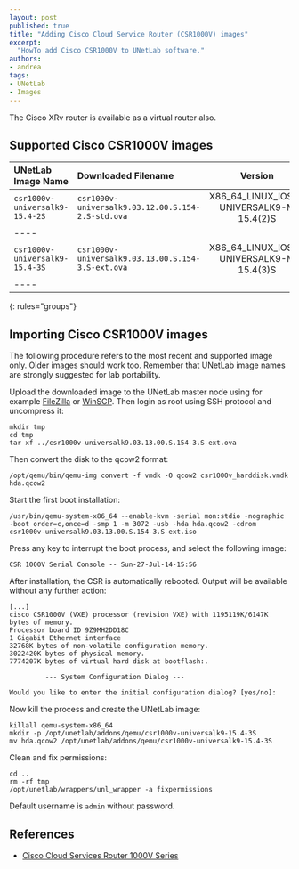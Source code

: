 ```yaml
---
layout: post
published: true
title: "Adding Cisco Cloud Service Router (CSR1000V) images"
excerpt:
  "HowTo add Cisco CSR1000V to UNetLab software."
authors:
- andrea
tags:
- UNetLab
- Images
---
```


The Cisco XRv router is available as a virtual router also.

## Supported Cisco CSR1000V images

| UNetLab Image Name | Downloaded Filename | Version | vCPUs | vRAM |
|:--|:--|:-:|:-:|:-:|
| `csr1000v-universalk9-15.4-2S` | `csr1000v-universalk9.03.12.00.S.154-2.S-std.ova` | X86_64_LINUX_IOSD-UNIVERSALK9-M 15.4(2)S | 1 | 2560 |
|----
| `csr1000v-universalk9-15.4-3S` | `csr1000v-universalk9.03.13.00.S.154-3.S-ext.ova` | X86_64_LINUX_IOSD-UNIVERSALK9-M 15.4(3)S | 1 | 2560 |
|----
{: rules="groups"}

## Importing Cisco CSR1000V images

The following procedure refers to the most recent and supported image only. Older images should work too. Remember that UNetLab image names are strongly suggested for lab portability.

Upload the downloaded image to the UNetLab master node using for example [FileZilla](https://filezilla-project.org/ "FileZilla") or [WinSCP](http://winscp.net/ "WinSCP"). Then login as root using SSH protocol and uncompress it:

~~~
mkdir tmp
cd tmp
tar xf ../csr1000v-universalk9.03.13.00.S.154-3.S-ext.ova
~~~

Then convert the disk to the qcow2 format:

~~~
/opt/qemu/bin/qemu-img convert -f vmdk -O qcow2 csr1000v_harddisk.vmdk hda.qcow2
~~~

Start the first boot installation:

~~~
/usr/bin/qemu-system-x86_64 --enable-kvm -serial mon:stdio -nographic -boot order=c,once=d -smp 1 -m 3072 -usb -hda hda.qcow2 -cdrom csr1000v-universalk9.03.13.00.S.154-3.S-ext.iso
~~~

Press any key to interrupt the boot process, and select the following image:

~~~
CSR 1000V Serial Console -- Sun-27-Jul-14-15:56
~~~

After installation, the CSR is automatically rebooted. Output will be available without any further action:

~~~
[...]
cisco CSR1000V (VXE) processor (revision VXE) with 1195119K/6147K bytes of memory.
Processor board ID 9Z9MH2DD18C
1 Gigabit Ethernet interface
32768K bytes of non-volatile configuration memory.
3022420K bytes of physical memory.
7774207K bytes of virtual hard disk at bootflash:.

         --- System Configuration Dialog ---

Would you like to enter the initial configuration dialog? [yes/no]:
~~~

Now kill the process and create the UNetLab image:

~~~
killall qemu-system-x86_64
mkdir -p /opt/unetlab/addons/qemu/csr1000v-universalk9-15.4-3S
mv hda.qcow2 /opt/unetlab/addons/qemu/csr1000v-universalk9-15.4-3S
~~~

Clean and fix permissions:

~~~
cd ..
rm -rf tmp
/opt/unetlab/wrappers/unl_wrapper -a fixpermissions
~~~

Default username is `admin` without password.

## References

* [Cisco Cloud Services Router 1000V Series](http://www.cisco.com/c/en/us/products/routers/cloud-services-router-1000v-series/index.html "Cisco Cloud Services Router 1000V Series")
